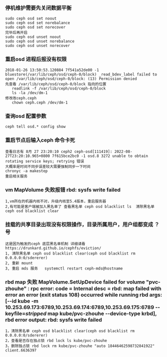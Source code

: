 ### 停机维护需要先关闭数据平衡
    sudo ceph osd set noout
    sudo ceph osd set norebalance
    sudo ceph osd set norecover
    完毕后再开启
    sudo ceph osd unset noout
    sudo ceph osd unset norebalance
    sudo ceph osd unset norecover

### 重启osd 进程后报没有权限
    2018-01-26 13:50:53.120884 7f541a52de00 -1 bluestore(/var/lib/ceph/osd/ceph-0/block) _read_bdev_label failed to open /var/lib/ceph/osd/ceph-0/block: (13) Permission denied
    先查看 /var/lib/ceph/osd/ceph-0/block 指向的位置
       readlink -f /var/lib/ceph/osd/ceph-0/block
       ls -la /dev/dm-1
    修改改ceph.ceph
       chown ceph.ceph /dev/dm-1

### 查询osd 配置参数
    ceph tell osd.* config show
    
### 重启节点后输入ceph 命令卡死
    查看日志有 8月 27 23:20:10 ceph2 ceph-osd[111419]: 2022-08-27T23:20:10.965+0800 7f615bce2bc0 -1 osd.8 3272 unable to obtain rotating service keys; retrying 错误 
    大概率是时间不同步误差较大需要强制同步一下时间
    chronyc -a makestep
    重启相关服务
    
### vm MapVolume 失败报错 rbd: sysfs write failed
    1,vm所在的机器内核不对，升级内核至5.4版本，重启服务器
    2,有可能是客户端被加入黑名单了 查看黑名单 ceph osd blacklist ls  清除黑名单 ceph osd blacklist clear

### 挂载的共享目录出现没有权限操作，目录所属用户，用户组都变成 ？号
    这是因为触发的ceph 底层黑名单机制 详细请看 https://drunkard.github.io/cephfs/eviction/
    1, 清除黑名单 ceph osd blacklist clear(ceph osd blacklist rm 0.0.0.0:0/sdererer)
    2, 重新 mount 
    3, 重启 mds 服务   systemctl restart ceph-mds@hostname
    
### rbd map 失败 MapVolume.SetUpDevice failed for volume "pvc-zhouhe" : rpc error: code = Internal desc = rbd: map failed with error an error (exit status 108) occurred while running rbd args: [--id kube -m 10.253.69.173:6789,10.253.69.174:6789,10.253.69.175:6789 --keyfile=***stripped*** map kube/pvc-zhouhe --device-type krbd], rbd error output: rbd: sysfs write failed
    1，清除黑名单 ceph osd blacklist clear(ceph osd blacklist rm 0.0.0.0:0/sdererer)
    2，查看是否存在独占锁 rbd lock ls kube/pvc-zhouhe
    3，删除独占锁 rbd lock rm kube/pvc-zhouhe "auto 18446462598732841922" client.6636397
